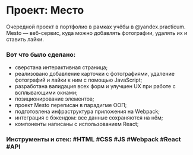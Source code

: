 # Проект: Место

Очередной проект в портфолио в рамках учёбы в @yandex.practicum. Mesto — веб-сервис, куда можно добавлять фотографии, удалять их и ставить лайки.

### Вот что было сделано:

* сверстана интерактивная страница;
* реализовано добавление карточки с фотографиями, удаление фотографий и лайки к ним с помощью JavaScript;
* разработана валидация всех форм и улучшен UX при работе с всплывающими окнами;
* позиционирование элементов;
* проект Mesto переписан в парадигме ООП;
* подготовлена инфраструктура приложения на Webpack;
* интеграция с бэкендом: все данные сохраняются на нём;
* компоненты написаны с использованием React;

### Инструменты и стек: #HTML #CSS #JS #Webpack #React #API
